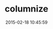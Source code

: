 ---
layout: post
title:  "columnize"
repo:   "rocky/columnize"
date:   2015-02-18 10:45:59
gemurl: https://github.com/rocky/columnize
---